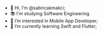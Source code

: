 - 👋 Hi, I’m @sabricakmakci;
- 📚 I'm studying Software Engineering
- 👀 I’m interested in Mobile App Developer;
- 🌱 I’m currently learning Swift and Flutter;



<!---
sabricakmakci/sabricakmakci is a ✨ special ✨ repository because its `README.md` (this file) appears on your GitHub profile.
You can click the Preview link to take a look at your changes.
--->
